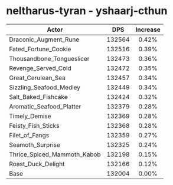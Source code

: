 # neltharus-tyran - yshaarj-cthun
| Actor | DPS | Increase |
|---|:---:|:---:|
|Draconic_Augment_Rune|132564|0.42%|
|Fated_Fortune_Cookie|132516|0.39%|
|Thousandbone_Tongueslicer|132473|0.36%|
|Revenge_Served_Cold|132472|0.35%|
|Great_Cerulean_Sea|132457|0.34%|
|Sizzling_Seafood_Medley|132449|0.34%|
|Salt_Baked_Fishcake|132424|0.32%|
|Aromatic_Seafood_Platter|132379|0.28%|
|Timely_Demise|132369|0.28%|
|Feisty_Fish_Sticks|132368|0.28%|
|Filet_of_Fangs|132359|0.27%|
|Seamoth_Surprise|132325|0.24%|
|Thrice_Spiced_Mammoth_Kabob|132198|0.15%|
|Roast_Duck_Delight|132166|0.12%|
|Base|132004|0.00%|
